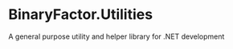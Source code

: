 BinaryFactor.Utilities
======================

A general purpose utility and helper library for .NET development
